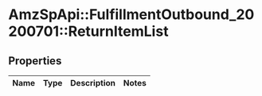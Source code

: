 # AmzSpApi::FulfillmentOutbound_20200701::ReturnItemList

## Properties
Name | Type | Description | Notes
------------ | ------------- | ------------- | -------------

